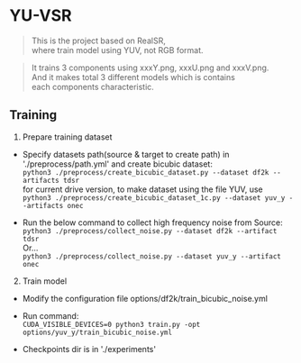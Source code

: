 # YU-VSR

> This is the project based on RealSR,  
> where train model using YUV, not RGB format.  

> It trains 3 components using xxxY.png, xxxU.png and xxxV.png.  
> And it makes total 3 different models which is contains  
> each components characteristic.  

## Training 
1. Prepare training dataset
- Specify datasets path(source & target to create path) in './preprocess/path.yml' and create bicubic dataset:  
`python3 ./preprocess/create_bicubic_dataset.py --dataset df2k --artifacts tdsr`  
for current drive version, to make dataset using the file YUV, use  
`python3 ./preprocess/create_bicubic_dataset_1c.py --dataset yuv_y --artifacts onec`

-  Run the below command to collect high frequency noise from Source:  
`python3 ./preprocess/collect_noise.py --dataset df2k --artifact tdsr`  
Or...  
`python3 ./preprocess/collect_noise.py --dataset yuv_y --artifact onec`

2. Train model
- Modify the configuration file options/df2k/train_bicubic_noise.yml  

- Run command:  
`CUDA_VISIBLE_DEVICES=0 python3 train.py -opt options/yuv_y/train_bicubic_noise.yml`  

- Checkpoints dir is in './experiments'  
